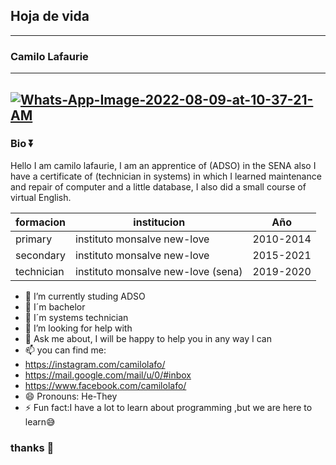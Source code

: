 ## Hoja de vida 
------------------------------------------------
### Camilo Lafaurie
----
<a href="https://ibb.co/pdgJtR3"><img src="https://i.ibb.co/pdgJtR3/Whats-App-Image-2022-08-09-at-10-37-21-AM.jpg" alt="Whats-App-Image-2022-08-09-at-10-37-21-AM" border="0"></a>
----
### Bio ⏬

Hello I am camilo lafaurie, I am an apprentice of (ADSO) in the SENA also I have a certificate of (technician in systems) in which I learned maintenance and repair of computer and a little database, I also did a small course of virtual English.

| formacion     |       institucion                 | Año      | 
|---------------|-----------------------------------|----------|
| primary       | instituto monsalve new-love       |2010-2014 |            
| secondary     | instituto monsalve new-love       |2015-2021 |  
| technician    | instituto monsalve new-love (sena)|2019-2020 |


- 🌱 I’m currently studing ADSO
- 👯 I´m bachelor
- 👯 I´m systems technician
- 🤔 I’m looking for help with
- 💬 Ask me about, I will be happy to help you in any way I can
- 📫 you can find me:
- https://instagram.com/camilolafo/
- https://mail.google.com/mail/u/0/#inbox
- https://www.facebook.com/camilolafo/
- 😄 Pronouns: He-They
- ⚡ Fun fact:I have a lot to learn about programming ,but we are here to learn😅

### thanks 🐼

